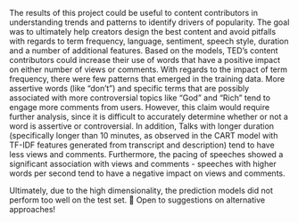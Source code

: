 The results of this project could be useful to content contributors in understanding trends and patterns to identify drivers of popularity. The goal was to ultimately help creators design the best content and avoid pitfalls with regards to term frequency, language, sentiment, speech style, duration and a number of additional features. Based on the models, TED’s content contributors could increase their use of words that have a positive impact on either number of views or comments. With regards to the impact of term frequency, there were few patterns that emerged in the training data. More assertive words (like “don’t”) and specific terms that are possibly associated with more controversial topics like “God” and “Rich” tend to engage more comments from users. However, this claim would require further analysis, since it is difficult to accurately determine whether or not a word is assertive or controversial. In addition, Talks with longer duration (specifically longer than 10 minutes, as observed in the CART model with TF-IDF features generated from transcript and description) tend to have less views and comments. Furthermore, the pacing of speeches showed a significant association with views and comments - speeches with higher words per second tend to have a negative impact on views and comments. 

Ultimately, due to the high dimensionality, the prediction models did not perform too well on the test set.  Open to suggestions on alternative approaches! 
 
